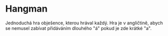 # Hangman
Jednoduchá hra obješence, kterou hrával každý. Hra je v angličtině, abych se nemusel zabívat přidáváním dlouhého "á" pokud je zde krátké "a".
